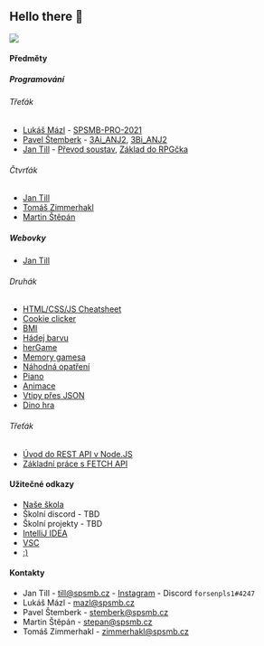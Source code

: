 ## Hello there 👋
![](https://c.tenor.com/DSG9ZID25nsAAAAC/hello-there-general-kenobi.gif)

#### Předměty

##### Programování

###### Třeťák

- [Lukáš Mázl](https://github.com/LukasMazl) - [SPSMB-PRO-2021](https://github.com/LukasMazl/SPSMB-PRO-2021)
- [Pavel Štemberk](https://github.com/gitofson) - [3Ai_ANJ2](https://github.com/gitofson/spsmb_3ai_anj2), [3Bi_ANJ2](https://github.com/SPSMB/pro-3bi-anj2)
- [Jan Till](https://github.com/honziktillu) - [Převod soustav](https://github.com/honziktillu/prevod-soustav), [Základ do RPGčka](https://github.com/honziktillu/rpg-oop-zaklad)

###### Čtvrťák
- [Jan Till](https://github.com/honziktillu) 
- [Tomáš Zimmerhakl](https://github.com/zimmerhakl) 
- [Martin Štěpán]() 

##### Webovky
- [Jan Till](https://github.com/honziktillu)
###### Druhák
- [HTML/CSS/JS Cheatsheet](https://github.com/honziktillu/HTML-CSS-JS-CZ-SK-Cheatsheet)
- [Cookie clicker](https://github.com/honziktillu/basic-cookieclicker)
- [BMI](https://github.com/honziktillu/bmi)
- [Hádej barvu](https://github.com/honziktillu/hadejbarvu)
- [herGame](https://github.com/honziktillu/herGame)
- [Memory gamesa](https://github.com/honziktillu/memory-gamesa)
- [Náhodná opatření](https://github.com/honziktillu/nahodna-opatreni)
- [Piano](https://github.com/honziktillu/piano-v-javascriptu)
- [Animace](https://github.com/honziktillu/ppJump)
- [Vtipy přes JSON](https://github.com/honziktillu/js-json)
- [Dino hra](https://github.com/honziktillu/js-pagman-dino-game)

###### Třeťák
- [Úvod do REST API v Node.JS](https://github.com/honziktillu/uvod-do-rest-api)
- [Základní práce s FETCH API](https://github.com/honziktillu/crud-fetch-rest-api)

#### Užitečné odkazy
- [Naše škola](https://www.spsmb.cz/)
- Školní discord - TBD
- Školní projekty - TBD
- [IntelliJ IDEA](https://www.jetbrains.com/idea/download/#section=windows)
- [VSC](https://code.visualstudio.com/)
- [:)](http://tillix.eu/)

#### Kontakty
- Jan Till - till@spsmb.cz - [Instagram](https://www.instagram.com/prostehonzatillu/) - Discord `forsenpls1#4247`
- Lukáš Mázl - mazl@spsmb.cz
- Pavel Štemberk - stemberk@spsmb.cz
- Martin Štěpán - stepan@spsmb.cz
- Tomáš Zimmerhakl - zimmerhakl@spsmb.cz


